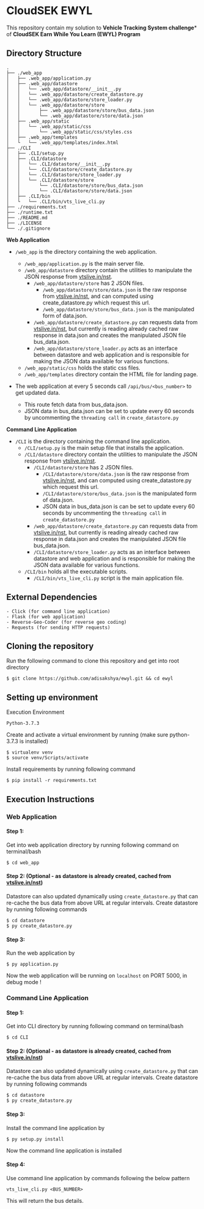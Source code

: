 # CloudSEK EWYL

This repository contain my solution to **Vehicle Tracking System challenge*** of **CloudSEK Earn While You Learn (EWYL) Program**

## Directory Structure

```
.
├── ./web_app
│   ├── .web_app/application.py
│   ├── .web_app/datastore
│   │   └── .web_app/datastore/__init__.py
│   │   └── .web_app/datastore/create_datastore.py
│   │   └── .web_app/datastore/store_loader.py
│   │   └── .web_app/datastore/store
│   │       ├── .web_app/datastore/store/bus_data.json
│   │       └── .web_app/datastore/store/data.json
│   ├── .web_app/static
│   │   └── .web_app/static/css
│   │       └── .web_app/static/css/styles.css
│   ├── .web_app/templates
│   └   └── .web_app/templates/index.html
├── ./CLI
│   ├── .CLI/setup.py
│   ├── .CLI/datastore
│   │   └── .CLI/datastore/__init__.py
│   │   └── .CLI/datastore/create_datastore.py
│   │   └── .CLI/datastore/store_loader.py
│   │   └── .CLI/datastore/store
│   │       └── .CLI/datastore/store/bus_data.json
│   │       └── .CLI/datastore/store/data.json
│   ├── .CLI/bin
│   └   └── .CLI/bin/vts_live_cli.py
├── ./requirements.txt
├── ./runtime.txt
├── ./README.md
├── ./LICENSE
└── ./.gitignore
```

**Web Application**
- ```/web_app``` is the directory containing the web application.
  - ```/web_app/application.py``` is the main server file.
  - ```/web_app/datastore``` directory contain the utilities to manipulate the JSON response from [vtslive.in/nst](http://vtslive.in/nist/getMobilityData.php?L=smartgreencampus@nist&P=smart@nist).
    - ```/web_app/datastore/store``` has 2 JSON files.
      - ```/web_app/datastore/store/data.json``` is the raw response from [vtslive.in/nst](http://vtslive.in/nist/getMobilityData.php?L=smartgreencampus@nist&P=smart@nist), and can computed using create_datastore.py which request this url.
      - ```/web_app/datastore/store/bus_data.json``` is the manipulated form of data.json.
    - ```/web_app/datastore/create_datastore.py``` can requests data from  [vtslive.in/nst](http://vtslive.in/nist/getMobilityData.php?L=smartgreencampus@nist&P=smart@nist), but currently is reading already cached raw response in data.json and creates the manipulated JSON file bus_data.json.
    - ```/web_app/datastore/store_loader.py``` acts as an interface between datastore and web application and is responsible for making the JSON data available for various functions.
  - ```/web_app/static/css``` holds the static css files.
  - ```/web_app/templates``` directory contain the HTML file for landing page.

- The web application at every 5 seconds call ```/api/bus/<bus_number>``` to get updated data.
  - This route fetch data from bus_data.json.
  - JSON data in bus_data.json can be set to update every 60 seconds by uncommenting the ```threading call``` in ```create_datastore.py```
  
**Command Line Application**
- ```/CLI``` is the directory containing the command line application.
  - ```/CLI/setup.py``` is the main setup file that installs the application.
  - ```/CLI/datastore``` directory contain the utilities to manipulate the JSON response from [vtslive.in/nst](http://vtslive.in/nist/getMobilityData.php?L=smartgreencampus@nist&P=smart@nist).
    - ```/CLI/datastore/store``` has 2 JSON files.
      - ```/CLI/datastore/store/data.json``` is the raw response from [vtslive.in/nst](http://vtslive.in/nist/getMobilityData.php?L=smartgreencampus@nist&P=smart@nist), and can computed using create_datastore.py which request this url.
      - ```/CLI/datastore/store/bus_data.json``` is the manipulated form of data.json.
      - JSON data in bus_data.json is can be set to update every 60 seconds by uncommenting the ```threading call``` in ```create_datastore.py```
    - ```/web_app/datastore/create_datastore.py``` can requests data from  [vtslive.in/nst](http://vtslive.in/nist/getMobilityData.php?L=smartgreencampus@nist&P=smart@nist), but currently is reading already cached raw response in data.json and creates the manipulated JSON file bus_data.json.
    - ```/CLI/datastore/store_loader.py``` acts as an interface between datastore and web application and is responsible for making the JSON data available for various functions.
  - ```/CLI/bin``` holds all the executable scripts.
    - ```/CLI/bin/vts_live_cli.py``` script is the main application file.

## External Dependencies
```
- Click (for command line application)
- Flask (for web application)
- Reverse-Geo-Coder (for reverse geo coding)
- Requests (for sending HTTP requests)
```

## Cloning the repository

Run the following command to clone this repository and get into root directory
```
$ git clone https://github.com/adisakshya/ewyl.git && cd ewyl
```

## Setting up environment

Execution Environment
```
Python-3.7.3
```

Create and activate a virtual environment by running (make sure python-3.7.3 is installed)
```
$ virtualenv venv
$ source venv/Scripts/activate
```

Install requirements by running following command
```
$ pip install -r requirements.txt
```

## Execution Instructions

### Web Application

#### Step 1:

Get into web application directory by running following command on terminal/bash
```
$ cd web_app
```

#### Step 2: (Optional - as datastore is already created, cached from  [vtslive.in/nst](http://vtslive.in/nist/getMobilityData.php?L=smartgreencampus@nist&P=smart@nist))

Datastore can also updated dynamically using ```create_datastore.py``` that can re-cache the bus data from above URL at regular intervals.
Create datastore by running following commands
```
$ cd datastore
$ py create_datastore.py
```

#### Step 3:

Run the web application by
```
$ py application.py
```
Now the web application will be running on ```localhost``` on PORT 5000, in debug mode !

### Command Line Application

#### Step 1:

Get into CLI directory by running following command on terminal/bash
```
$ cd CLI
```

#### Step 2: (Optional - as datastore is already created, cached from  [vtslive.in/nst](http://vtslive.in/nist/getMobilityData.php?L=smartgreencampus@nist&P=smart@nist))

Datastore can also updated dynamically using ```create_datastore.py``` that can re-cache the bus data from above URL at regular intervals.
Create datastore by running following commands
```
$ cd datastore
$ py create_datastore.py
```

#### Step 3:

Install the command line application by
```
$ py setup.py install
```
Now the command line application is installed

#### Step 4:

Use command line application by commands following the below pattern
```
vts_live_cli.py <BUS_NUMBER>
```
This will return the bus details.
